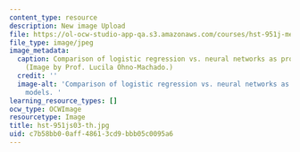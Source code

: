 ```yaml
---
content_type: resource
description: New image Upload
file: https://ol-ocw-studio-app-qa.s3.amazonaws.com/courses/hst-951j-medical-decision-support-spring-2003/c7b58bb00aff48613cd9bbb05c0095a6_hst-951js03-th.jpg
file_type: image/jpeg
image_metadata:
  caption: Comparison of logistic regression vs. neural networks as prognostic models.
    (Image by Prof. Lucila Ohno-Machado.)
  credit: ''
  image-alt: 'Comparison of logistic regression vs. neural networks as prognostic
    models. '
learning_resource_types: []
ocw_type: OCWImage
resourcetype: Image
title: hst-951js03-th.jpg
uid: c7b58bb0-0aff-4861-3cd9-bbb05c0095a6
---
```

